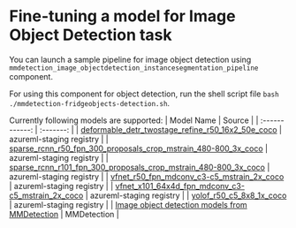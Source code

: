 # Fine-tuning a model for Image Object Detection task

You can launch a sample pipeline for image object detection using `mmdetection_image_objectdetection_instancesegmentation_pipeline` component.

For using this component for object detection, run the shell script file `bash ./mmdetection-fridgeobjects-detection.sh`.

Currently following models are supported:
| Model Name | Source |
| :------------: | :-------:  |
| [deformable_detr_twostage_refine_r50_16x2_50e_coco](https://ml.azure.com/registries/azureml-staging/models/deformable_detr_twostage_refine_r50_16x2_50e_coco/version/1?tid=72f988bf-86f1-41af-91ab-2d7cd011db47#overview) | azureml-staging registry |
| [sparse_rcnn_r50_fpn_300_proposals_crop_mstrain_480-800_3x_coco](https://ml.azure.com/registries/azureml-staging/models/sparse_rcnn_r50_fpn_300_proposals_crop_mstrain_480-800_3x_coco/version/1?tid=72f988bf-86f1-41af-91ab-2d7cd011db47#overview) | azureml-staging registry |
| [sparse_rcnn_r101_fpn_300_proposals_crop_mstrain_480-800_3x_coco](https://ml.azure.com/registries/azureml-staging/models/sparse_rcnn_r101_fpn_300_proposals_crop_mstrain_480-800_3x_coco/version/1?tid=72f988bf-86f1-41af-91ab-2d7cd011db47#overview) | azureml-staging registry |
| [vfnet_r50_fpn_mdconv_c3-c5_mstrain_2x_coco](https://ml.azure.com/registries/azureml-staging/models/vfnet_r50_fpn_mdconv_c3-c5_mstrain_2x_coco/version/1?tid=72f988bf-86f1-41af-91ab-2d7cd011db47#overview) | azureml-staging registry |
| [vfnet_x101_64x4d_fpn_mdconv_c3-c5_mstrain_2x_coco](https://ml.azure.com/registries/azureml-staging/models/vfnet_x101_64x4d_fpn_mdconv_c3-c5_mstrain_2x_coco/version/1?tid=72f988bf-86f1-41af-91ab-2d7cd011db47#overview) | azureml-staging registry |
| [yolof_r50_c5_8x8_1x_coco](https://ml.azure.com/registries/azureml-staging/models/yolof_r50_c5_8x8_1x_coco/version/1?tid=72f988bf-86f1-41af-91ab-2d7cd011db47#overview) | azureml-staging registry |
| [Image object detection models from MMDetection](https://github.com/open-mmlab/mmdetection/blob/v2.28.2/docs/en/model_zoo.md) | MMDetection |
